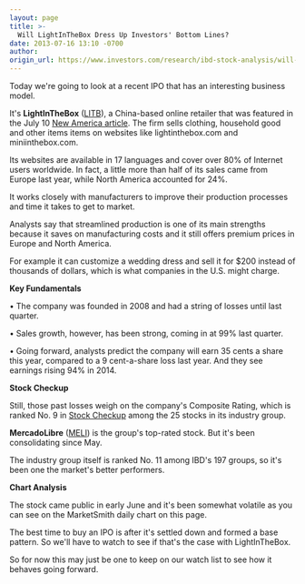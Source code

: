 ```yaml
---
layout: page
title: >-
  Will LightInTheBox Dress Up Investors' Bottom Lines?
date: 2013-07-16 13:10 -0700
author: 
origin_url: https://www.investors.com/research/ibd-stock-analysis/will-lightinthe-box-dress-up-investors-bottom-lines/
---
```





  

Today we're going to look at a recent IPO that has an interesting business model.

  

It's **LightInTheBox** ([LITB](https://research.investors.com/quote.aspx?symbol=LITB)), a China-based online retailer that was featured in the July 10 [New America article](http://news.investors.com/business-the-new-america/070913-663003-lightinthebox-sources-products-close-to-home.htm). The firm sells clothing, household good and other items items on websites like lightinthebox.com and miniinthebox.com.

  

Its websites are available in 17 languages and cover over 80% of Internet users worldwide. In fact, a little more than half of its sales came from Europe last year, while North America accounted for 24%.

  

It works closely with manufacturers to improve their production processes and time it takes to get to market.

  

Analysts say that streamlined production is one of its main strengths because it saves on manufacturing costs and it still offers premium prices in Europe and North America.

  

For example it can customize a wedding dress and sell it for $200 instead of thousands of dollars, which is what companies in the U.S. might charge.

  

**Key Fundamentals**

  

• The company was founded in 2008 and had a string of losses until last quarter.

  

• Sales growth, however, has been strong, coming in at 99% last quarter.

  

• Going forward, analysts predict the company will earn 35 cents a share this year, compared to a 9 cent-a-share loss last year. And they see earnings rising 94% in 2014.

  

**Stock Checkup**

  

Still, those past losses weigh on the company's Composite Rating, which is ranked No. 9 in [Stock Checkup](http://research.investors.com/stock-checkup/nyse-lightinthebox-hldg-ads-litb.aspx) among the 25 stocks in its industry group.

  

**MercadoLibre** ([MELI](https://research.investors.com/quote.aspx?symbol=MELI)) is the group's top-rated stock. But it's been consolidating since May.

  

The industry group itself is ranked No. 11 among IBD's 197 groups, so it's been one the market's better performers.

  

**Chart Analysis**

  

The stock came public in early June and it's been somewhat volatile as you can see on the MarketSmith daily chart on this page.

  

The best time to buy an IPO is after it's settled down and formed a base pattern. So we'll have to watch to see if that's the case with LightInTheBox.

  

So for now this may just be one to keep on our watch list to see how it behaves going forward.




